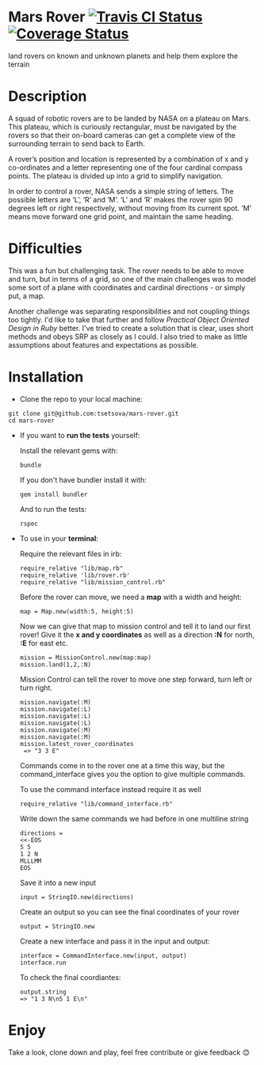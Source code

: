 # Mars Rover [![Travis CI Status](https://travis-ci.org/tsetsova/mars-rover.svg?branch=master)](https://travis-ci.org/tsetsova/mars-rover.svg?branch=master) [![Coverage Status](https://coveralls.io/repos/github/tsetsova/mars-rover/badge.svg?branch=master)](https://coveralls.io/github/tsetsova/mars-rover?branch=master)
land rovers on known and unknown planets and help them explore the terrain

# Description

A squad of robotic rovers are to be landed by NASA on a plateau on Mars. This plateau, which is curiously rectangular, must be navigated by the rovers so that their on-board cameras can get a complete view of the surrounding terrain to send back to Earth.

A rover’s position and location is represented by a combination of x and y co-ordinates and a letter representing one of the four cardinal compass points. The plateau is divided up into a grid to simplify navigation.

In order to control a rover, NASA sends a simple string of letters. The possible letters are ‘L’, ‘R’ and ‘M’. ‘L’ and ‘R’ makes the rover spin 90 degrees left or right respectively, without moving from its current spot. ‘M’ means move forward one grid point, and maintain the same heading.

# Difficulties

This was a fun but challenging task. The rover needs to be able to move and turn, but in terms of a grid, so one of the main challenges was to model some sort of a plane with coordinates and cardinal directions - or simply put, a map.

Another challenge was separating responsibilities and not coupling things too tightly. I'd like to take that further and follow *Practical Object Oriented Design in Ruby* better. I've tried to create a solution that is clear, uses short methods and obeys SRP as closely as I could. I also tried to make as little assumptions about features and expectations as possible.

# Installation

* Clone the repo to your local machine:

```
git clone git@github.com:tsetsova/mars-rover.git
cd mars-rover
```

* If you want to **run the tests** yourself:

  Install the relevant gems with:

  ```
  bundle
  ```
  If you don't have bundler install it with:

  ```
  gem install bundler
  ```

  And to run the tests:

  ```
  rspec
  ```
* To use in your **terminal**:

  Require the relevant files in irb:

  ```
  require_relative "lib/map.rb"
  require_relative 'lib/rover.rb'
  require_relative "lib/mission_control.rb"
  ```

  Before the rover can move, we need a **map** with a width and height:

  ```
  map = Map.new(width:5, height:5)
  ```

  Now we can give that map to mission control and tell it to land our first rover! Give it the **x and y coordinates** as well as a direction **:N** for north, **:E** for east etc.

  ```
  mission = MissionControl.new(map:map)
  mission.land(1,2,:N)
  ```

  Mission Control can tell the rover to move one step forward, turn left or turn right.

  ```
  mission.navigate(:M)
  mission.navigate(:L)
  mission.navigate(:L)
  mission.navigate(:L)
  mission.navigate(:M)
  mission.navigate(:M)
  mission.latest_rover_coordinates
   => "3 3 E"
  ```

  Commands come in to the rover one at a time this way, but the command_interface gives you the option to give multiple commands.

  To use the command interface instead require it as well

  ```
  require_relative "lib/command_interface.rb"
  ```

  Write down the same commands we had before in one multiline string

  ```
  directions =
  <<-EOS
  5 5
  1 2 N
  MLLLMM
  EOS
  ```

  Save it into a new input

  ```
  input = StringIO.new(directions)
  ```

  Create an output so you can see the final coordinates of your rover

  ```
  output = StringIO.new
  ```

  Create a new interface and pass it in the input and output:

  ```
  interface = CommandInterface.new(input, output)
  interface.run
  ```

  To check the final coordiantes:

  ```
  output.string
  => "1 3 N\n5 1 E\n"
  ```

# Enjoy
  Take a look, clone down and play, feel free contribute or give feedback :blush:



